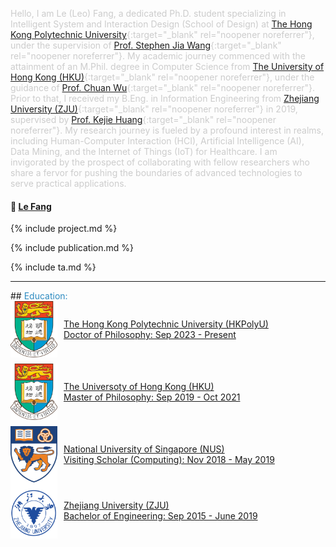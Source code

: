<span style="color: #cccccc;"> Hello, I am Le (Leo) Fang, a dedicated Ph.D. student specializing in Intelligent System and Interaction Design (School of Design) at [The Hong Kong Polytechnic University](https://www.polyu.edu.hk/en/){:target="_blank" rel="noopener noreferrer"}, under the supervision of [Prof. Stephen Jia Wang](https://www.polyu.edu.hk/sd/people/academic-staff/wang-stephen-jia/){:target="_blank" rel="noopener noreferrer"}. My academic journey commenced with the attainment of an M.Phil. degree in Computer Science from [The University of Hong Kong (HKU)](https://www.hku.hk/){:target="_blank" rel="noopener noreferrer"}, under the guidance of [Prof. Chuan Wu](https://i.cs.hku.hk/~cwu/index.html){:target="_blank" rel="noopener noreferrer"}. Prior to that, I received my B.Eng. in Information Engineering from [Zhejiang University (ZJU)](https://www.zju.edu.cn/english/){:target="_blank" rel="noopener noreferrer"} in 2019, supervised by [Prof. Kejie Huang](https://person.zju.edu.cn/en/huangkejie){:target="_blank" rel="noopener noreferrer"}. My research journey is fueled by a profound interest in realms, including Human-Computer Interaction (HCI), Artificial Intelligence (AI), Data Mining, and the Internet of Things (IoT) for Healthcare. I am invigorated by the prospect of collaborating with fellow researchers who share a fervor for pushing the boundaries of advanced technologies to serve practical applications. </span>

#### :email:  [Le Fang](mailto:lefang@connect.hku.hk?subject=Contact%20From%20[Github])
<!--#### :scroll:	 [Curriculum Vitae](https://drive.google.com/file/d/1ecQ5bYDulEMCxVWKoVcQsc1yqgWMkddW/view?usp=sharing){:target="_blank" rel="noopener noreferrer"}-->

{% include project.md %}

{% include publication.md %}

{% include ta.md %}

<hr>
<style>
  .paragraph {
    margin-bottom: 5px; /* Adjust the height of the space here */
  }
</style>
## <a id="edu"></a> <span style="color: #2E8BC0;">Education: </span>
<!--  <div style="display: flex; align-items: center; space-between;"> -->

  <div style="display: flex; align-items: center;">
  <a href="https://hku.hk" target="_blank" style="display: flex; align-items: center;">
    <img src="assets/hku-removebg-preview(1).png" alt="The Hong Kong Polytechnic University" style="width: 75px; height: 90px; margin-right: 10px;">
    <span> The Hong Kong Polytechnic University (HKPolyU) <br> Doctor of Philosophy: Sep 2023 - Present </span>
  </a>
  </div>

  <div style="margin-bottom: 10px;"></div>

  <div style="display: flex; align-items: center;">
  <a href="https://hku.hk" target="_blank" style="display: flex; align-items: center;">
    <img src="assets/hku-removebg-preview(1).png" alt="The Universoty of Hong Kong" style="width: 75px; height: 90px; margin-right: 10px;">
    <span> The Universoty of Hong Kong (HKU) <br> Master of Philosophy: Sep 2019 - Oct 2021 </span>
  </a>
  </div>

  <div style="margin-bottom: 10px;"></div>

  <div style="display: flex; align-items: center;">
    <a href="https://nus.edu.sg" target="_blank" style="display: flex; align-items: center;"> 
    <img src="assets/nus-removebg-preview.png" alt="National University of Singapore" style="width: 75px; height: 90px; margin-right: 10px;">
    <span> National University of Singapore (NUS) <br> Visiting Scholar (Computing): Nov 2018 - May 2019</span>
  </a>
</div>

<div style="display: flex; align-items: center;">
  <a href="https://www.zju.edu.cn/english/" target="_blank" style="display: flex; align-items: center;">
    <img src="assets/zju-removebg-preview.png" alt="Zhejiang University" style="width: 75px; height: 90px; margin-right: 10px;">
    <span> Zhejiang University (ZJU) <br> Bachelor of Engineering: Sep 2015 - June 2019</span>
  </a>
</div>



